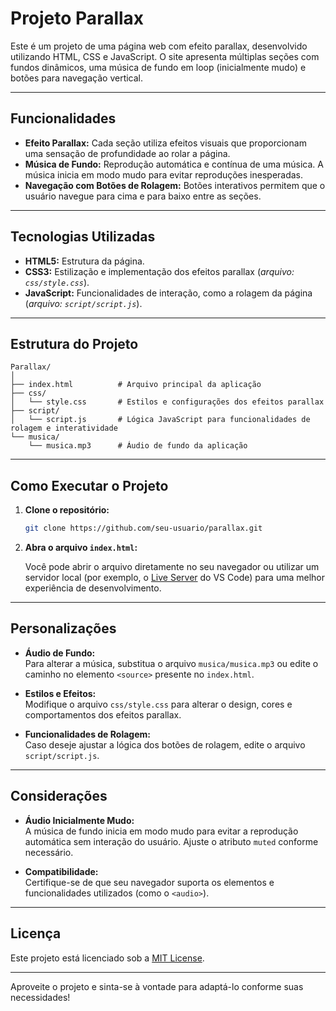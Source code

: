 # Projeto Parallax

Este é um projeto de uma página web com efeito parallax, desenvolvido utilizando HTML, CSS e JavaScript. O site apresenta múltiplas seções com fundos dinâmicos, uma música de fundo em loop (inicialmente mudo) e botões para navegação vertical.

---

## Funcionalidades

- **Efeito Parallax:** Cada seção utiliza efeitos visuais que proporcionam uma sensação de profundidade ao rolar a página.
- **Música de Fundo:** Reprodução automática e contínua de uma música. A música inicia em modo mudo para evitar reproduções inesperadas.
- **Navegação com Botões de Rolagem:** Botões interativos permitem que o usuário navegue para cima e para baixo entre as seções.

---

## Tecnologias Utilizadas

- **HTML5:** Estrutura da página.
- **CSS3:** Estilização e implementação dos efeitos parallax (_arquivo: `css/style.css`_).
- **JavaScript:** Funcionalidades de interação, como a rolagem da página (_arquivo: `script/script.js`_).

---

## Estrutura do Projeto

```
Parallax/
│
├── index.html          # Arquivo principal da aplicação
├── css/
│   └── style.css       # Estilos e configurações dos efeitos parallax
├── script/
│   └── script.js       # Lógica JavaScript para funcionalidades de rolagem e interatividade
└── musica/
    └── musica.mp3      # Áudio de fundo da aplicação
```

---

## Como Executar o Projeto

1. **Clone o repositório:**

   ```bash
   git clone https://github.com/seu-usuario/parallax.git
   ```

2. **Abra o arquivo `index.html`:**

   Você pode abrir o arquivo diretamente no seu navegador ou utilizar um servidor local (por exemplo, o [Live Server](https://marketplace.visualstudio.com/items?itemName=ritwickdey.LiveServer) do VS Code) para uma melhor experiência de desenvolvimento.

---

## Personalizações

- **Áudio de Fundo:**  
  Para alterar a música, substitua o arquivo `musica/musica.mp3` ou edite o caminho no elemento `<source>` presente no `index.html`.

- **Estilos e Efeitos:**  
  Modifique o arquivo `css/style.css` para alterar o design, cores e comportamentos dos efeitos parallax.

- **Funcionalidades de Rolagem:**  
  Caso deseje ajustar a lógica dos botões de rolagem, edite o arquivo `script/script.js`.

---

## Considerações

- **Áudio Inicialmente Mudo:**  
  A música de fundo inicia em modo mudo para evitar a reprodução automática sem interação do usuário. Ajuste o atributo `muted` conforme necessário.

- **Compatibilidade:**  
  Certifique-se de que seu navegador suporta os elementos e funcionalidades utilizados (como o `<audio>`).

---

## Licença

Este projeto está licenciado sob a [MIT License](LICENSE).

---

Aproveite o projeto e sinta-se à vontade para adaptá-lo conforme suas necessidades!
